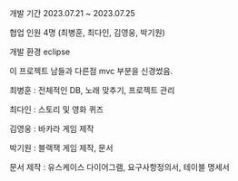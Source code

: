개발 기간 2023.07.21 ~ 2023.07.25 


협업 인원 4명 (최병훈, 최다인, 김영웅, 박기원)


개발 환경 eclipse


이 프로젝트 남들과 다른점 mvc 부분을 신경썼음.


최병훈 : 전체적인 DB, 노래 맞추기, 프로젝트 관리


최다인 : 스토리 및 영화 퀴즈


김영웅 : 바카라 게임 제작


박기원 : 블랙잭 게임 제작, 문서 


문서 제작 : 유스케이스 다이어그램, 요구사항정의서, 테이블 명세서


 
 
